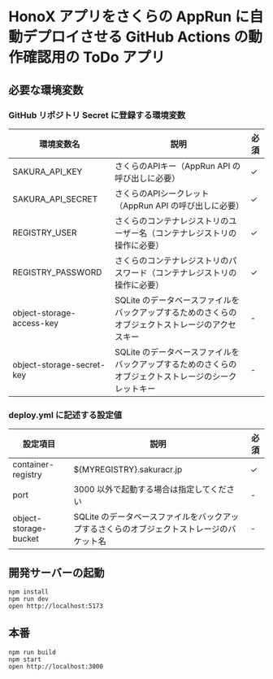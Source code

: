 # HonoX アプリをさくらの AppRun に自動デプロイさせる GitHub Actions の動作確認用の ToDo アプリ

## 必要な環境変数

### GitHub リポジトリ Secret に登録する環境変数

| 環境変数名 | 説明 | 必須 |
|-----------|------|------|
| SAKURA_API_KEY | さくらのAPIキー（AppRun API の呼び出しに必要） | ✓ |
| SAKURA_API_SECRET | さくらのAPIシークレット（AppRun API の呼び出しに必要） | ✓ |
| REGISTRY_USER | さくらのコンテナレジストリのユーザー名（コンテナレジストリの操作に必要） | ✓ |
| REGISTRY_PASSWORD | さくらのコンテナレジストリのパスワード（コンテナレジストリの操作に必要） | ✓ |
| object-storage-access-key | SQLite のデータベースファイルをバックアップするためのさくらのオブジェクトストレージのアクセスキー | - |
| object-storage-secret-key | SQLite のデータベースファイルをバックアップするためのさくらのオブジェクトストレージのシークレットキー | - |

### deploy.yml に記述する設定値

| 設定項目 | 説明 | 必須 |
|---------|------|------|
| container-registry | ${MYREGISTRY}.sakuracr.jp | ✓ |
| port | 3000 以外で起動する場合は指定してください | - |
| object-storage-bucket | SQLite のデータベースファイルをバックアップするさくらのオブジェクトストレージのバケット名 | - |


## 開発サーバーの起動
```
npm install
npm run dev
open http://localhost:5173
```

## 本番
```
npm run build
npm start
open http://localhost:3000
```

